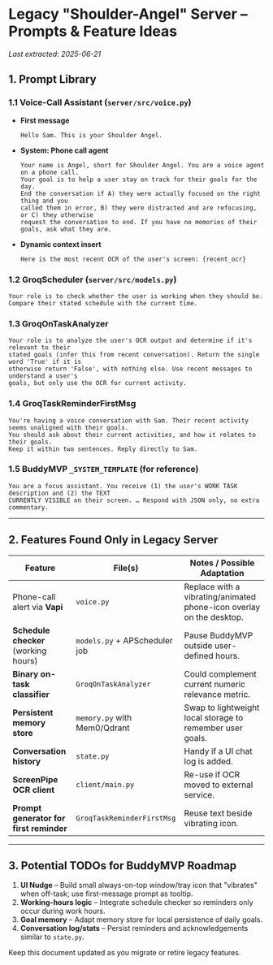 # Legacy "Shoulder-Angel" Server – Prompts & Feature Ideas

_Last extracted: 2025-06-21_

## 1. Prompt Library

### 1.1 Voice-Call Assistant (`server/src/voice.py`)
- **First message**
  ```
  Hello Sam. This is your Shoulder Angel.
  ```
- **System: Phone call agent**
  ```
  Your name is Angel, short for Shoulder Angel. You are a voice agent on a phone call.
  Your goal is to help a user stay on track for their goals for the day.
  End the conversation if A) they were actually focused on the right thing and you
  called them in error, B) they were distracted and are refocusing, or C) they otherwise
  request the conversation to end. If you have no memories of their goals, ask what they are.
  ```
- **Dynamic context insert**
  ```
  Here is the most recent OCR of the user's screen: {recent_ocr}
  ```

### 1.2 GroqScheduler (`server/src/models.py`)
```
Your role is to check whether the user is working when they should be.
Compare their stated schedule with the current time.
```

### 1.3 GroqOnTaskAnalyzer
```
Your role is to analyze the user's OCR output and determine if it's relevant to their
stated goals (infer this from recent conversation). Return the single word 'True' if it is
otherwise return 'False', with nothing else. Use recent messages to understand a user's
goals, but only use the OCR for current activity.
```

### 1.4 GroqTaskReminderFirstMsg
```
You're having a voice conversation with Sam. Their recent activity seems unaligned with their goals.
You should ask about their current activities, and how it relates to their goals.
Keep it within two sentences. Reply directly to Sam.
```

### 1.5 BuddyMVP `_SYSTEM_TEMPLATE` (for reference)
```
You are a focus assistant. You receive (1) the user's WORK TASK description and (2) the TEXT
CURRENTLY VISIBLE on their screen. … Respond with JSON only, no extra commentary.
```

---

## 2. Features Found Only in Legacy Server

| Feature | File(s) | Notes / Possible Adaptation |
|---------|---------|-----------------------------|
| Phone-call alert via **Vapi** | `voice.py` | Replace with a vibrating/animated phone-icon overlay on the desktop. |
| **Schedule checker** (working hours) | `models.py` + APScheduler job | Pause BuddyMVP outside user-defined hours. |
| **Binary on-task classifier** | `GroqOnTaskAnalyzer` | Could complement current numeric relevance metric. |
| **Persistent memory store** | `memory.py` with Mem0/Qdrant | Swap to lightweight local storage to remember user goals. |
| **Conversation history** | `state.py` | Handy if a UI chat log is added. |
| **ScreenPipe OCR client** | `client/main.py` | Re-use if OCR moved to external service. |
| **Prompt generator for first reminder** | `GroqTaskReminderFirstMsg` | Reuse text beside vibrating icon. |

---

## 3. Potential TODOs for BuddyMVP Roadmap

1. **UI Nudge** – Build small always-on-top window/tray icon that "vibrates" when off-task; use first-message prompt as tooltip.
2. **Working-hours logic** – Integrate schedule checker so reminders only occur during work hours.
3. **Goal memory** – Adapt memory store for local persistence of daily goals.
4. **Conversation log/stats** – Persist reminders and acknowledgements similar to `state.py`.

Keep this document updated as you migrate or retire legacy features.